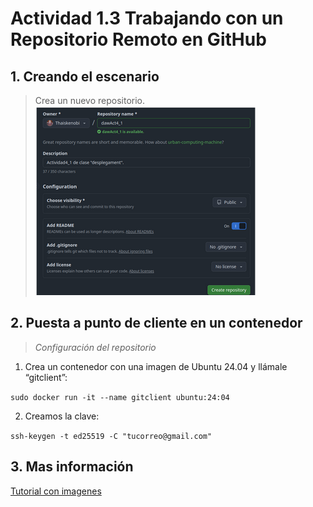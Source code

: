 # Actividad 1.3 Trabajando con un Repositorio Remoto en GitHub

## **1. Creando el escenario**

>Crea un nuevo repositorio. 
![alt text](./Imagenes/captura1.png)

## **2. Puesta a punto de cliente en un contenedor**

>_Configuración del repositorio_

1. Crea un contenedor con una imagen de Ubuntu 24.04  y llámale “gitclient”:

`sudo docker run -it --name gitclient ubuntu:24:04`

2. Creamos la clave:
   
`ssh-keygen -t ed25519 -C "tucorreo@gmail.com"`

## 3. Mas información

[Tutorial con imagenes](https://docs.google.com/document/d/1PA7mU8IW8OI9BPckgRxIe8p3LkF2GkcR9HME1DU-XYI/edit?tab=t.0)
